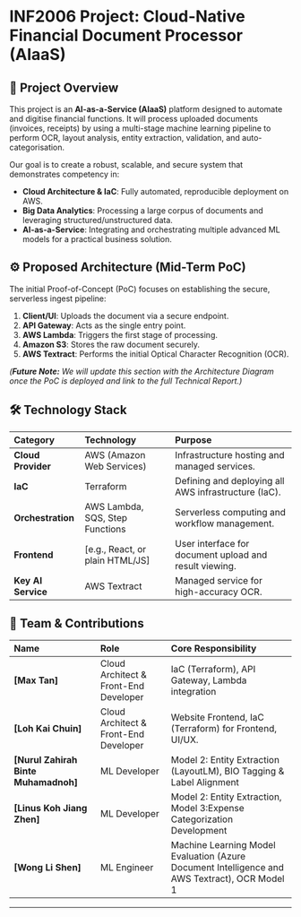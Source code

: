 # INF2006 Project: Cloud-Native Financial Document Processor (AIaaS)

## 🎯 Project Overview
This project is an **AI-as-a-Service (AIaaS)** platform designed to automate and digitise financial functions. It will process uploaded documents (invoices, receipts) by using a multi-stage machine learning pipeline to perform OCR, layout analysis, entity extraction, validation, and auto-categorisation.

Our goal is to create a robust, scalable, and secure system that demonstrates competency in:
* **Cloud Architecture & IaC**: Fully automated, reproducible deployment on AWS.
* **Big Data Analytics**: Processing a large corpus of documents and leveraging structured/unstructured data.
* **AI-as-a-Service**: Integrating and orchestrating multiple advanced ML models for a practical business solution.

## ⚙️ Proposed Architecture (Mid-Term PoC)
The initial Proof-of-Concept (PoC) focuses on establishing the secure, serverless ingest pipeline:

1.  **Client/UI**: Uploads the document via a secure endpoint.
2.  **API Gateway**: Acts as the single entry point.
3.  **AWS Lambda**: Triggers the first stage of processing.
4.  **Amazon S3**: Stores the raw document securely.
5.  **AWS Textract**: Performs the initial Optical Character Recognition (OCR).

*(***Future Note:*** We will update this section with the Architecture Diagram once the PoC is deployed and link to the full Technical Report.)*

## 🛠️ Technology Stack
| Category | Technology | Purpose |
| :--- | :--- | :--- |
| **Cloud Provider** | AWS (Amazon Web Services) | Infrastructure hosting and managed services. |
| **IaC** | Terraform | Defining and deploying all AWS infrastructure (IaC). |
| **Orchestration** | AWS Lambda, SQS, Step Functions | Serverless computing and workflow management. |
| **Frontend** | [e.g., React, or plain HTML/JS] | User interface for document upload and result viewing. |
| **Key AI Service** | AWS Textract | Managed service for high-accuracy OCR. |

## 👥 Team & Contributions
| Name | Role | Core Responsibility |
| :--- | :--- | :--- |
| **[Max Tan]** | Cloud Architect & Front-End Developer | IaC (Terraform), API Gateway, Lambda integration |
| **[Loh Kai Chuin]** | Cloud Architect & Front-End Developer | Website Frontend, IaC (Terraform) for Frontend, UI/UX. |
| **[Nurul Zahirah Binte Muhamadnoh]** | ML Developer | Model 2: Entity Extraction (LayoutLM), BIO Tagging & Label Alignment |
| **[Linus Koh Jiang Zhen]** | ML Developer | Model 2: Entity Extraction, Model 3:Expense Categorization Development |
| **[Wong Li Shen]** | ML Engineer | Machine Learning Model Evaluation (Azure Document Intelligence and AWS Textract), OCR Model 1|

---
